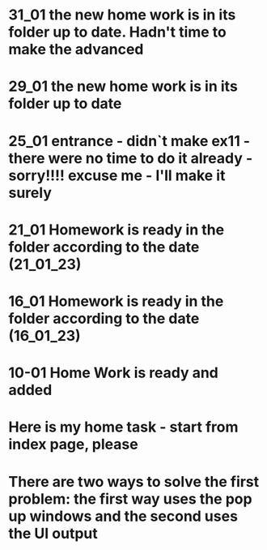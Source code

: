 # 31_01 the new home work is in its folder up to date. Hadn't time to make the advanced
# 29_01 the new home work is in its folder up to date
# 25_01 entrance - didn`t make ex11 -there were no time to do it already - sorry!!!! excuse me -  I'll make it surely
# 21_01 Homework  is ready in the folder according to the date (21_01_23)
# 16_01 Homework  is ready in the folder according to the date (16_01_23)
# 10-01 Home Work is ready and added
# Here is my home task - start from index page, please
# There are two ways to solve the first problem: the first way uses the pop up windows and the second uses the UI output
